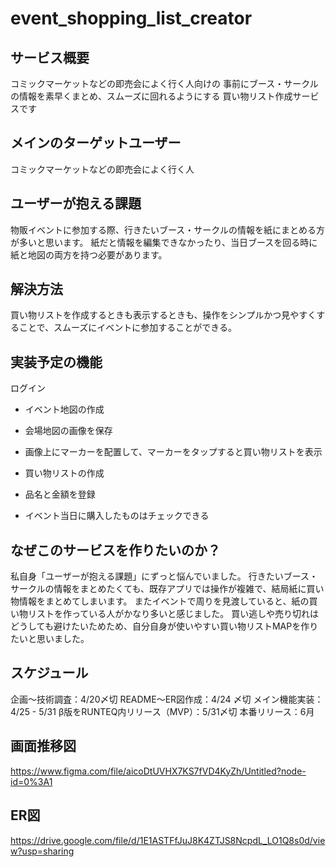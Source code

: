 # event_shopping_list_creator

## サービス概要

コミックマーケットなどの即売会によく行く人向けの
事前にブース・サークルの情報を素早くまとめ、スムーズに回れるようにする
買い物リスト作成サービスです

## メインのターゲットユーザー

コミックマーケットなどの即売会によく行く人

## ユーザーが抱える課題

物販イベントに参加する際、行きたいブース・サークルの情報を紙にまとめる方が多いと思います。
紙だと情報を編集できなかったり、当日ブースを回る時に紙と地図の両方を持つ必要があります。

## 解決方法

買い物リストを作成するときも表示するときも、操作をシンプルかつ見やすくすることで、スムーズにイベントに参加することができる。

## 実装予定の機能

ログイン
- イベント地図の作成
 - 会場地図の画像を保存
 - 画像上にマーカーを配置して、マーカーをタップすると買い物リストを表示

- 買い物リストの作成
 - 品名と金額を登録
 - イベント当日に購入したものはチェックできる

## なぜこのサービスを作りたいのか？

私自身「ユーザーが抱える課題」にずっと悩んでいました。
行きたいブース・サークルの情報をまとめたくても、既存アプリでは操作が複雑で、結局紙に買い物情報をまとめてしまいます。
またイベントで周りを見渡していると、紙の買い物リストを作っている人がかなり多いと感じました。
買い逃しや売り切れはどうしても避けたいためため、自分自身が使いやすい買い物リストMAPを作りたいと思いました。

## スケジュール

企画〜技術調査：4/20〆切
README〜ER図作成：4/24 〆切
メイン機能実装：4/25 - 5/31
β版をRUNTEQ内リリース（MVP）：5/31〆切
本番リリース：6月

## 画面推移図

https://www.figma.com/file/aicoDtUVHX7KS7fVD4KyZh/Untitled?node-id=0%3A1

## ER図

https://drive.google.com/file/d/1E1ASTFfJuJ8K4ZTJS8NcpdL_LO1Q8s0d/view?usp=sharing